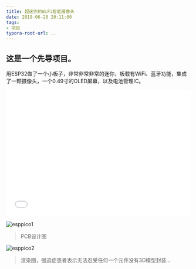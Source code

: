 ```yaml
---
title: 超迷你的WiFi智能摄像头
date: 2019-06-28 20:11:00
tags:
- 项目
typora-root-url: ..
---
```


## 这是一个先导项目。

用ESP32做了一个小板子，非常非常非常的迷你，板载有WiFi、蓝牙功能，集成了一颗摄像头，一个0.49寸的OLED屏幕，以及电池管理IC。

<div style="height: 0;padding-bottom:65%;position: relative;">
<iframe width="760" height="510"  
        src="//player.bilibili.com/player.html?aid=61172827&cid=106428520&page=1" scrolling="no" border="0" frameborder="no" framespacing="0" allowfullscreen="" style="position: absolute;height: 105%;width: 100%;"> </iframe>
</div>  


<br />


![esppico1](/img/esppico1.jpg)

> PCB设计图

![esppico2](/img/esppico2.jpg)

> 渲染图，强迫症患者表示无法忍受任何一个元件没有3D模型封装…
